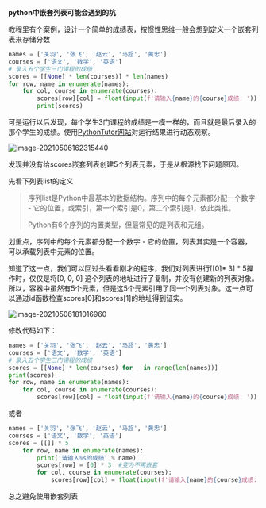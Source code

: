 **python中嵌套列表可能会遇到的坑**

教程里有个案例，设计一个简单的成绩表，按惯性思维一般会想到定义一个嵌套列表来存储分数

```python
names = ['关羽', '张飞', '赵云', '马超', '黄忠']
courses = ['语文', '数学', '英语']
# 录入五个学生三门课程的成绩
scores = [[None] * len(courses)] * len(names)
for row, name in enumerate(names):
    for col, course in enumerate(courses):
        scores[row][col] = float(input(f'请输入{name}的{course}成绩: '))
        print(scores)
```

可是运行以后发现，每个学生3门课程的成绩是一模一样的，而且就是最后录入的那个学生的成绩。使用[PythonTutor网站](http://www.pythontutor.com/visualize.html#mode=edit)对运行结果进行动态观察。

![image-20210506162315440](C:\Users\KLYG\AppData\Roaming\Typora\typora-user-images\image-20210506162315440.png)

发现并没有给scores嵌套列表创建5个列表元素，于是从根源找下问题原因。

先看下列表list的定义

> 序列list是Python中最基本的数据结构。序列中的每个元素都分配一个数字 - 它的位置，或索引，第一个索引是0，第二个索引是1，依此类推。
>
> Python有6个序列的内置类型，但最常见的是列表和元组。

划重点，序列中的每个元素都分配一个数字 - 它的位置，列表其实是一个容器，可以承载列表中元素的位置。

知道了这一点，我们可以回过头看看刚才的程序，我们对列表进行[[0]* 3] * 5操作时，仅仅是将[0, 0, 0] 这个列表的地址进行了复制，并没有创建新的列表对象。所以，容器中虽然有5个元素，但是这5个元素引用了同一个列表对象。这一点可以通过id函数检查scores[0]和scores[1]的地址得到证实。

![image-20210506181016960](C:\Users\KLYG\AppData\Roaming\Typora\typora-user-images\image-20210506181016960.png)

修改代码如下：

```python
names = ['关羽', '张飞', '赵云', '马超', '黄忠']
courses = ['语文', '数学', '英语']
# 录入五个学生三门课程的成绩
scores = [[None] * len(courses) for _ in range(len(names))]
print(scores)
for row, name in enumerate(names):
    for col, course in enumerate(courses):
    	scores[row][col] = float(input(f'请输入{name}的{course}成绩: '))
```

或者

```python
names = ['关羽', '张飞', '赵云', '马超', '黄忠']
courses = ['语文', '数学', '英语']
scores = [[]] * 5
    for row, name in enumerate(names):
        print('请输入%s的成绩' % name)
        scores[row] = [0] * 3  #变为不再嵌套
        for col, course in enumerate(courses):
    		scores[row][col] = float(input(f'请输入{name}的{course}成绩: '))
```

总之避免使用嵌套列表

